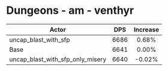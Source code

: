 # Dungeons - am - venthyr
| Actor | DPS | Increase |
|---|:---:|:---:|
|uncap_blast_with_sfp|6686|0.68%|
|Base|6641|0.00%|
|uncap_blast_with_sfp_only_misery|6640|-0.02%|
